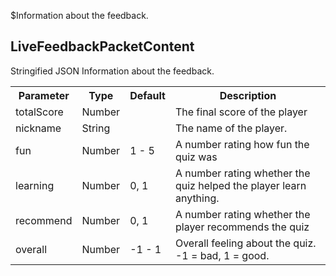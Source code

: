 $Information about the feedback.
## LiveFeedbackPacketContent
<span class="type">Stringified JSON</span>
Information about the feedback.

<table>
  <tr>
    <th>Parameter</th>
    <th>Type</th>
    <th>Default</th>
    <th>Description</th>
  </tr>
  <tr>
    <td>totalScore</td>
    <td>Number</td>
    <td></td>
    <td>The final score of the player</td>
  </tr>
  <tr>
    <td>nickname</td>
    <td>String</td>
    <td></td>
    <td>The name of the player.</td>
  </tr>
  <tr>
    <td>fun</td>
    <td>Number</td>
    <td>1 - 5</td>
    <td>A number rating how fun the quiz was</td>
  </tr>
  <tr>
    <td>learning</td>
    <td>Number</td>
    <td>0, 1</td>
    <td>A number rating whether the quiz helped the player learn anything.</td>
  </tr>
  <tr>
    <td>recommend</td>
    <td>Number</td>
    <td>0, 1</td>
    <td>A number rating whether the player recommends the quiz</td>
  </tr>
  <tr>
    <td>overall</td>
    <td>Number</td>
    <td>-1 - 1</td>
    <td>Overall feeling about the quiz. -1 = bad, 1 = good.</td>
  </tr>
</table>
